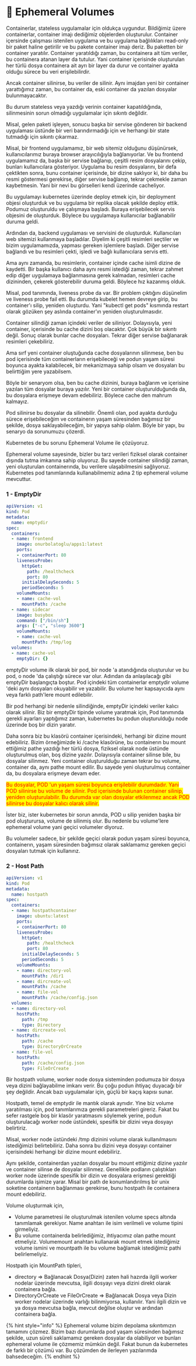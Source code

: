 # 📃 Ephemeral Volumes

Containerlar, stateless uygulamalar için oldukça uygundur. Bildiğimiz üzere containerlar, container imajı dediğimiz objelerden oluşturulur. Container içersinde çalışması istenilen uygulama ve bu uygulama bağlılıkları read-only bir paket haline getirilir ve bu pakete container imajı deriz. Bu paketten bir container yaratılır. Container yaratıldığı zaman, bu containera ait tüm veriler, bu containera atanan layer da tutulur. Yani container içerisinde oluşturulan her türlü dosya containera ait ayrı bir layer da durur ve container ayakta olduğu sürece bu veri erişilebilirdir.

Ancak container silinirse, bu veriler de silinir. Aynı imajdan yeni bir container yarattığımız zaman, bu container da, eski container da yazılan dosyalar bulunmayacaktır.

Bu durum stateless veya yazdığı verinin container kapatıldığında, silinmesinin sorun olmadığı uygulamalar için sıkıntı değildir.

Misal, gelen paketi işleyen, sonucu başka bir servise gönderen bir backend uygulaması üstünde bir veri barındırmadığı için ve herhangi bir state tutmadığı için sıkıntı çıkarmaz.&#x20;

Misal, bir frontend uygulamamız, bir web sitemiz olduğunu düşünürsek, kullanıcılarımız buraya browser arayıcılığıyla bağlanıyorlar.  Ve bu frontend uygulamamız da, başka bir servise bağlanıp, çeşitli resim dosyalarını çekip, bunları kullanıcılara gösteriyor. Uygulama bu resim dosyalarını, bir defa çektikten sonra, bunu container içerisinde, bir dizine saklıyor ki, bir daha bu resmi göstermesi gerekirse, diğer servise bağlanıp, tekrar çekmekle zaman kaybetmesin.  Yani bir nevi bu görselleri kendi üzerinde cacheliyor.&#x20;

Bu uygulamayı kubernetes üzerinde deploy etmek için, bir deployment objesi oluşturduk ve bu uygulama bir replika olacak şekilde deploy ettik. Podumuz oluşturuldu ve çalışmaya başladı. Buraya erişebilecek servis objesini de oluşturduk. Böylece bu uygulamaya kullanıcılar bağlanabilir duruma geldi.

Ardından da, backend uygulaması ve servisini de oluşturduk. Kullanıcıları web sitemizi kullanmaya başladılar. Diyelim ki çeşitli resimleri seçtiler ve bizim uygulamamızda, yapması gereken işlemlere başladı. Diğer servise bağlandı ve bu resimleri çekti, işledi ve bağlı kullanıcılara servis etti.&#x20;

Ama aynı zamanda, bu resimlerin, container içinde cache isimli dizine de kaydetti. Bir başka kullanıcı daha aynı resmi istediği zaman, tekrar zahmet edip diğer uygulamaya bağlanmasına gerek kalmadan, resimleri cache dizininden, çekerek gösterebilir duruma geldi. Böylece hız kazanmış olduk.

Misal, pod tanımında, liveness probe da var. Bir problem çıktığını düşünelim ve liveness probe fail etti. Bu durumda kubelet hemen devreye girip, bu container'ı silip, yeniden oluşturdu. Yani "kubectl get pods" kısmında restart olarak gözüken şey aslında container'ın yeniden oluşturulmasıdır.&#x20;

Container silindiği zaman içindeki veriler de siliniyor. Dolayısıyla, yeni container, içerisinde bu cache dizini boş olacaktır. Çok büyük bir sıkıntı değil. Sonuç olarak bunlar cache dosyaları. Tekrar diğer servise bağlanarak resimleri çekebiliriz.

Ama sırf yeni container oluştuğunda cache dosyalarının silinmese, ben bu pod içerisinde tüm containerların erişebileceği ve podun yaşam süresi boyunca ayakta kalabilecek, bir mekanizmaya sahip olsam ve dosyaları bu belirttiğim yere yazabilsem.

Böyle bir senaryom olsa, ben bu cache dizinini, buraya bağlarım ve içerisine yazılan tüm dosyalar buraya yazılır. Yeni bir container oluşturulduğunda da, bu dosyalara erişmeye devam edebiliriz. Böylece cache den mahrum kalmayız.&#x20;

Pod silinirse bu dosyalar da silinebilir. Önemli olan, pod ayakta durduğu sürece erişebileceğim ve containerın yaşam süresinden bağımsız bir şekilde, dosya saklayabileceğim, bir yapıya sahip olalım. Böyle bir yapı, bu senaryo da sorunumuzu çözerdi.

Kubernetes de bu sorunu Ephemeral Volume ile çözüyoruz.

Ephemeral volume sayesinde, bizler bu tarz verileri fiziksel olarak container dışında tutma imkanına sahip oluyoruz. Bu sayede container silindiği zaman, yeni oluşturulan containerında, bu verilere ulaşabilmesini sağlıyoruz. Kubernetes pod tanımlarında kullanabilmemiz adına 2 tip ephemeral volume mevcuttur.

### 1 - EmptyDir

```yaml
apiVersion: v1
kind: Pod
metadata:
  name: emptydir
spec:
  containers:
  - name: frontend
    image: onurbolatoglu/apps1:latest
    ports:
    - containerPort: 80
    livenessProbe:
      httpGet:
        path: /healthcheck
        port: 80
      initialDelaySeconds: 5
      periodSeconds: 5
    volumeMounts:
    - name: cache-vol
      mountPath: /cache
  - name: sidecar
    image: busybox
    command: ["/bin/sh"]
    args: ["-c", "sleep 3600"]
    volumeMounts:
    - name: cache-vol
      mountPath: /tmp/log
  volumes:
  - name: cache-vol
    emptyDir: {}
```

emptyDir volume ilk olarak bir pod, bir node 'a atandığında oluşturulur ve bu pod, o node 'da çalıştığı sürece var olur. Adından da anlaşılacağı gibi emptyDir başlangıçta boştur. Pod içindeki tüm containerlar emptydir volume 'deki  aynı dosyaları okuyabilir ve yazabilir. Bu volume her kapsayıcıda aynı veya farklı path'lere mount edilebilir.&#x20;

Bir pod herhangi bir nedenle silindiğinde, emptyDir içindeki veriler kalıcı olarak silinir. Biz bir emptyDir tipinde volume yaratmak için, Pod tanımında gerekli ayarları yaptığımız zaman, kubernetes bu podun oluşturulduğu node  üzerinde boş bir dizin yaratır.&#x20;

Daha sonra biz bu klasörü container içerisindeki, herhangi bir dizine mount edebiliriz. Bizim örneğimizde ki /cache klasörüne, bu containerın bu mount ettiğimiz pathe yazdığı her türlü dosya, fiziksel olarak node üstünde oluşturulmuş olan, boş dizine yazılır. Dolayısıyla container silinse bile, bu dosyalar silinmez. Yeni container oluşturulduğu zaman tekrar bu volume, container da, aynı pathe mount edilir. Bu sayede yeni oluşturulmuş container da, bu dosyalara erişmeye devam eder.

<mark style="color:red;">Bu dosyalar, POD 'un yaşam süresi boyunca erişilebilir durumdadır. Yani POD silinirse bu volume de silinir. Pod içerisinde bulunan container silinip, yeniden oluşturulabilir. Bu durumda var olan dosyalar etkilenmez ancak POD silinirse bu dosyalar kalıcı olarak silinir.</mark>

İster biz, ister kubernetes bir sorun anında, POD u silip yeniden başka bir pod oluşturursa, volume de silinmiş olur. Bu nedenle bu volume'lere ephemeral volume yani geçici volumeler diyoruz.

Bu volumeler sadece, bir şekilde geçici olarak podun yaşam süresi boyunca, containerın, yaşam süresinden bağımsız olarak saklamamız gereken geçici dosyaları tutmak için kullanırız.

### 2 - Host Path

```yaml
apiVersion: v1
kind: Pod
metadata:
  name: hostpath
spec:
  containers:
  - name: hostpathcontainer
    image: ubuntu:latest
    ports:
    - containerPort: 80
    livenessProbe:
      httpGet:
        path: /healthcheck
        port: 80
      initialDelaySeconds: 5
      periodSeconds: 5
    volumeMounts:
    - name: directory-vol
      mountPath: /dir1
    - name: dircreate-vol
      mountPath: /cache
    - name: file-vol
      mountPath: /cache/config.json       
  volumes:
  - name: directory-vol
    hostPath:
      path: /tmp
      type: Directory
  - name: dircreate-vol
    hostPath:
      path: /cache
      type: DirectoryOrCreate
  - name: file-vol
    hostPath:
      path: /cache/config.json
      type: FileOrCreate
```

Bir hostpath volume, worker node dosya sisteminden podumuza bir dosya veya dizini bağlayabilme imkanı verir. Bu çoğu podun ihtiyaç duyacağı bir şey değildir. Ancak bazı uygulamalar için, güçlü bir kaçış kapısı sunar.&#x20;

Hostpath, temel de emptydir ile mantık olarak aynıdır. Yine biz volume yaratılması için, pod tanımlarımıza gerekli parametreleri gireriz. Fakat bu sefer rastgele boş bir klasör yaratmasını söylemek yerine, podun oluşturulacağı worker node üstündeki, spesifik bir dizini veya dosyayı belirtiriz.&#x20;

Misal, worker node üstündeki /tmp dizinini volume olarak kullanılmasını istediğimizi belirtebiliriz. Daha sonra bu dizini veya dosyayı container içerisindeki herhangi bir dizine mount edebiliriz.&#x20;

Aynı şekilde, containerdan yazılan dosyalar bu mount ettiğimiz dizine yazılır ve container silinse de dosyalar silinmez. Genellikle podların çalıştıkları worker node üzerinde spesifik bir dizin ve dosyalara erişmesi gerektiği durumlarda işimize yarar. Misal bir path de konumlandırılmış bir unix soketine containerın bağlanması gerekirse, bunu hostpath ile containera mount edebiliriz.



Volume oluşturmak için,

* Volume parametresi ile oluşturulmak istenilen volume specs altında tanımlamak gerekiyor. Name anahtarı ile isim verilmeli ve volume tipini girmeliyiz.
* Bu volume containerda belirlediğimiz, ihtiyacımız olan pathe mount etmeliyiz. Volumemount anahtarı kullanarak mount etmek istediğimiz volume ismini ve mountpath ile bu volume bağlamak istediğimiz pathi belirlemeliyiz.

Hostpath için MountPath tipleri,

* directory => Bağlanacak Dosya(Dizin) zaten hali hazırda ilgili worker nodelar üzerinde mevcutsa, ilgili dosyayı veya dizini direkt olarak containera bağla.
* DirectoryOrCreate ve FileOrCreate => Bağlanacak Dosya veya Dizin worker nodelar üzerinde varlığı bilinmiyorsa, kullanılır. Yani ilgili dizin ve ya dosya mevcutsa bağla, mevcut değilse oluştur ve ardından containera bağla.



{% hint style="info" %}
Ephemeral volume bizim depolama sıkıntımızın tamamını çözmez. Bizim bazı durumlarda pod yaşam süresinden bağımsız şekilde,  uzun süreli saklamamız gereken dosyalar da olabiliyor ve bunları ephemeral volume ile çözmemiz mümkün değil. Fakat bunun da kubernetes de farklı bir çözümü var. Bu çözümden de ilerleyen yazılarımda bahsedeceğim.
{% endhint %}
